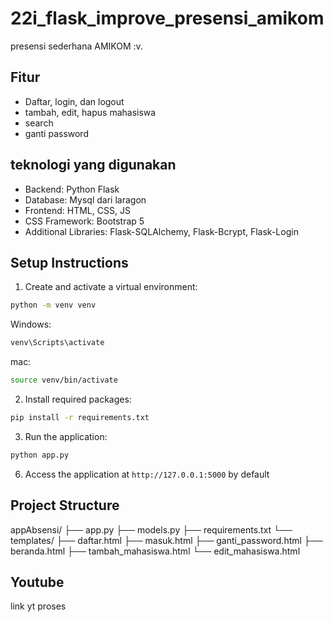 # 22i_flask_improve_presensi_amikom

presensi sederhana AMIKOM :v.

## Fitur
- Daftar, login, dan logout
- tambah, edit, hapus mahasiswa
- search
- ganti password

## teknologi yang digunakan
- Backend: Python Flask
- Database: Mysql dari laragon
- Frontend: HTML, CSS, JS
- CSS Framework: Bootstrap 5
- Additional Libraries: Flask-SQLAlchemy, Flask-Bcrypt, Flask-Login

## Setup Instructions

1. Create and activate a virtual environment:
```bash
python -m venv venv
```
Windows: 
```bash
venv\Scripts\activate
```
mac:
```bash
source venv/bin/activate
```

2. Install required packages:
```bash
pip install -r requirements.txt
```

3. Run the application:
```bash
python app.py
```

6. Access the application at `http://127.0.0.1:5000` by default

## Project Structure
appAbsensi/
├── app.py
├── models.py
├── requirements.txt
└── templates/
    ├── daftar.html
    ├── masuk.html
    ├── ganti_password.html
    ├── beranda.html
    ├── tambah_mahasiswa.html
    └── edit_mahasiswa.html


## Youtube
link yt proses
